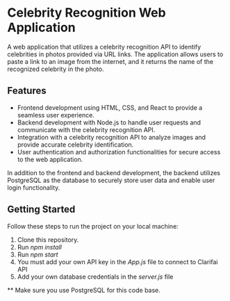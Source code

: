 # Celebrity Recognition Web Application

A web application that utilizes a celebrity recognition API to identify celebrities in photos provided via URL links. The application allows users to paste a link to an image from the internet, and it returns the name of the recognized celebrity in the photo.

## Features

- Frontend development using HTML, CSS, and React to provide a seamless user experience.
- Backend development with Node.js to handle user requests and communicate with the celebrity recognition API.
- Integration with a celebrity recognition API to analyze images and provide accurate celebrity identification.
- User authentication and authorization functionalities for secure access to the web application.

In addition to the frontend and backend development, the backend utilizes PostgreSQL as the database to securely store user data and enable user login functionality.

## Getting Started

Follow these steps to run the project on your local machine:

1. Clone this repository.
2. Run *npm install*
3. Run *npm start*
4. You must add your own API key in the *App.js* file to connect to Clarifai API
5. Add your own database credentials in the *server.js* file

** Make sure you use PostgreSQL for this code base.

